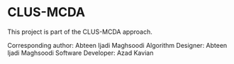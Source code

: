 # CLUS-MCDA

This project is part of the CLUS-MCDA approach.

Corresponding author: Abteen Ijadi Maghsoodi
Algorithm Designer: Abteen Ijadi Maghsoodi
Software Developer: Azad Kavian